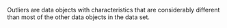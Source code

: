 Outliers are data objects with characteristics that are considerably different than most of the other data objects in the data set.